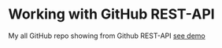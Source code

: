 # Working with GitHub REST-API

My all GitHub repo showing from Github REST-API [see demo](https://github-rest-api.netlify.app/)

